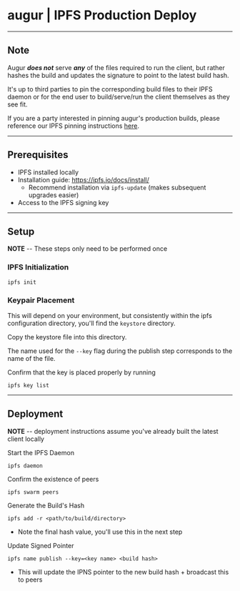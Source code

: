 # augur | IPFS Production Deploy

---

## Note

Augur **_does not_** serve **_any_** of the files required to run the client, but rather hashes the build and updates the signature to point to the latest build hash.  

It's up to third parties to pin the corresponding build files to their IPFS daemon or for the end user to build/serve/run the client themselves as they see fit.

If you are a party interested in pinning augur's production builds, please reference our IPFS pinning instructions [here](./third-party-ipfs-pinning-instructions.md).

---

## Prerequisites

* IPFS installed locally
 * Installation guide: https://ipfs.io/docs/install/
   * Recommend installation via `ipfs-update` (makes subsequent upgrades easier)
* Access to the IPFS signing key

---

## Setup
**NOTE** -- These steps only need to be performed once

### IPFS Initialization

    ipfs init

### Keypair Placement

This will depend on your environment, but consistently within the ipfs configuration directory, you'll find the `keystore` directory.  

Copy the keystore file into this directory.  

The name used for the `--key` flag during the publish step corresponds to the name of the file.

Confirm that the key is placed properly by running

    ipfs key list

---

## Deployment

**NOTE** -- deployment instructions assume you've already built the latest client locally

Start the IPFS Daemon

    ipfs daemon

Confirm the existence of peers

    ipfs swarm peers


Generate the Build's Hash

    ipfs add -r <path/to/build/directory>

* Note the final hash value, you'll use this in the next step

Update Signed Pointer

    ipfs name publish --key=<key name> <build hash>

* This will update the IPNS pointer to the new build hash + broadcast this to peers

